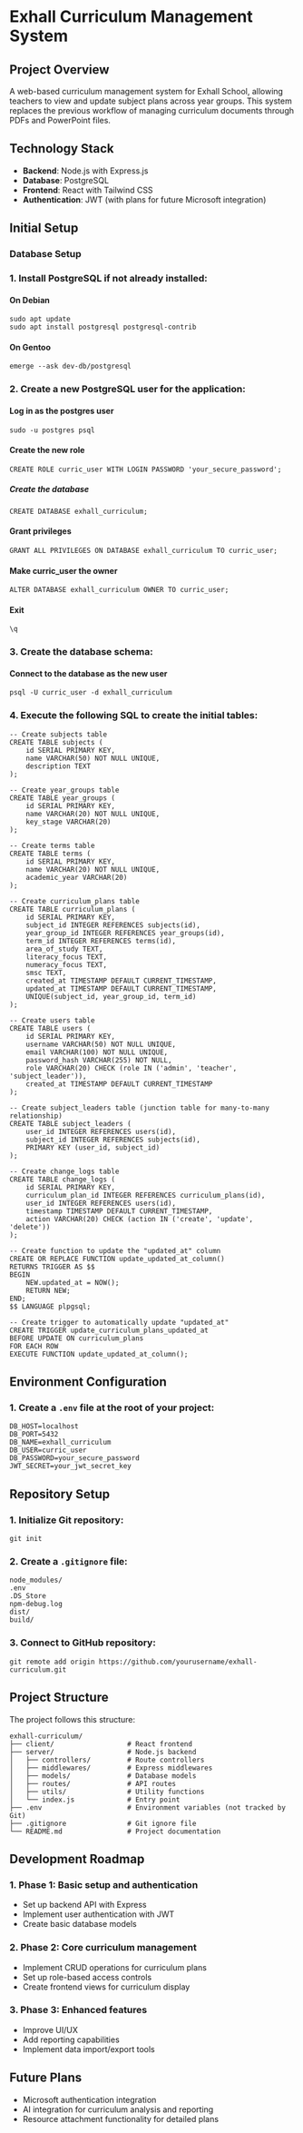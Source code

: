 # Exhall Curriculum Management System

## Project Overview
A web-based curriculum management system for Exhall School, allowing teachers to view and update subject plans across year groups. This system replaces the previous workflow of managing curriculum documents through PDFs and PowerPoint files.

## Technology Stack
- **Backend**: Node.js with Express.js
- **Database**: PostgreSQL
- **Frontend**: React with Tailwind CSS
- **Authentication**: JWT (with plans for future Microsoft integration)

## Initial Setup

### Database Setup

### 1. Install PostgreSQL if not already installed:

#### On Debian
```
sudo apt update
sudo apt install postgresql postgresql-contrib
```
#### On Gentoo
```
emerge --ask dev-db/postgresql
```
### 2. Create a new PostgreSQL user for the application:

#### Log in as the postgres user
```
sudo -u postgres psql
```
#### Create the new role
```
CREATE ROLE curric_user WITH LOGIN PASSWORD 'your_secure_password';
```
##### Create the database
```
CREATE DATABASE exhall_curriculum;
```
#### Grant privileges
```
GRANT ALL PRIVILEGES ON DATABASE exhall_curriculum TO curric_user;
```
#### Make curric_user the owner
```
ALTER DATABASE exhall_curriculum OWNER TO curric_user;
```
#### Exit
```
\q
```

### 3. Create the database schema:

#### Connect to the database as the new user
```
psql -U curric_user -d exhall_curriculum
```
### 4. Execute the following SQL to create the initial tables:
```
-- Create subjects table
CREATE TABLE subjects (
    id SERIAL PRIMARY KEY,
    name VARCHAR(50) NOT NULL UNIQUE,
    description TEXT
);

-- Create year_groups table
CREATE TABLE year_groups (
    id SERIAL PRIMARY KEY,
    name VARCHAR(20) NOT NULL UNIQUE,
    key_stage VARCHAR(20)
);

-- Create terms table
CREATE TABLE terms (
    id SERIAL PRIMARY KEY,
    name VARCHAR(20) NOT NULL UNIQUE,
    academic_year VARCHAR(20)
);

-- Create curriculum_plans table
CREATE TABLE curriculum_plans (
    id SERIAL PRIMARY KEY,
    subject_id INTEGER REFERENCES subjects(id),
    year_group_id INTEGER REFERENCES year_groups(id),
    term_id INTEGER REFERENCES terms(id),
    area_of_study TEXT,
    literacy_focus TEXT,
    numeracy_focus TEXT,
    smsc TEXT,
    created_at TIMESTAMP DEFAULT CURRENT_TIMESTAMP,
    updated_at TIMESTAMP DEFAULT CURRENT_TIMESTAMP,
    UNIQUE(subject_id, year_group_id, term_id)
);

-- Create users table
CREATE TABLE users (
    id SERIAL PRIMARY KEY,
    username VARCHAR(50) NOT NULL UNIQUE,
    email VARCHAR(100) NOT NULL UNIQUE,
    password_hash VARCHAR(255) NOT NULL,
    role VARCHAR(20) CHECK (role IN ('admin', 'teacher', 'subject_leader')),
    created_at TIMESTAMP DEFAULT CURRENT_TIMESTAMP
);

-- Create subject_leaders table (junction table for many-to-many relationship)
CREATE TABLE subject_leaders (
    user_id INTEGER REFERENCES users(id),
    subject_id INTEGER REFERENCES subjects(id),
    PRIMARY KEY (user_id, subject_id)
);

-- Create change_logs table
CREATE TABLE change_logs (
    id SERIAL PRIMARY KEY,
    curriculum_plan_id INTEGER REFERENCES curriculum_plans(id),
    user_id INTEGER REFERENCES users(id),
    timestamp TIMESTAMP DEFAULT CURRENT_TIMESTAMP,
    action VARCHAR(20) CHECK (action IN ('create', 'update', 'delete'))
);

-- Create function to update the "updated_at" column
CREATE OR REPLACE FUNCTION update_updated_at_column()
RETURNS TRIGGER AS $$
BEGIN
    NEW.updated_at = NOW();
    RETURN NEW;
END;
$$ LANGUAGE plpgsql;

-- Create trigger to automatically update "updated_at"
CREATE TRIGGER update_curriculum_plans_updated_at
BEFORE UPDATE ON curriculum_plans
FOR EACH ROW
EXECUTE FUNCTION update_updated_at_column();
```
## Environment Configuration

### 1. Create a `.env` file at the root of your project:
```
DB_HOST=localhost
DB_PORT=5432
DB_NAME=exhall_curriculum
DB_USER=curric_user
DB_PASSWORD=your_secure_password
JWT_SECRET=your_jwt_secret_key
```
## Repository Setup

### 1. Initialize Git repository:
```
git init
```
### 2. Create a `.gitignore` file:
```
node_modules/
.env
.DS_Store
npm-debug.log
dist/
build/
```
### 3. Connect to GitHub repository: 
```
git remote add origin https://github.com/yourusername/exhall-curriculum.git
```
## Project Structure

The project follows this structure:
```
exhall-curriculum/
├── client/                  # React frontend
├── server/                  # Node.js backend
│   ├── controllers/         # Route controllers
│   ├── middlewares/         # Express middlewares
│   ├── models/              # Database models
│   ├── routes/              # API routes
│   ├── utils/               # Utility functions
│   └── index.js             # Entry point
├── .env                     # Environment variables (not tracked by Git)
├── .gitignore               # Git ignore file
└── README.md                # Project documentation
```
## Development Roadmap

### 1. **Phase 1**: Basic setup and authentication
   - Set up backend API with Express
   - Implement user authentication with JWT
   - Create basic database models

### 2. **Phase 2**: Core curriculum management
   - Implement CRUD operations for curriculum plans
   - Set up role-based access controls
   - Create frontend views for curriculum display

### 3. **Phase 3**: Enhanced features
   - Improve UI/UX
   - Add reporting capabilities
   - Implement data import/export tools

## Future Plans

- Microsoft authentication integration
- AI integration for curriculum analysis and reporting
- Resource attachment functionality for detailed plans
